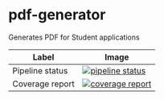 # pdf-generator
Generates PDF for Student applications

| Label | Image |
| --- | --- |
| Pipeline status | [![pipeline status](https://gitlab.com/senth542002/applicaton-form/badges/master/pipeline.svg)](https://gitlab.com/senth542002/applicaton-form/commits/master) |
|Coverage report | [![coverage report](https://gitlab.com/senth542002/applicaton-form/badges/master/coverage.svg)](https://gitlab.com/senth542002/applicaton-form/commits/master) |
